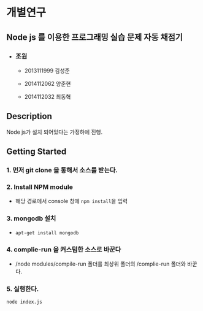# 개별연구 

## Node js 를 이용한 프로그래밍 실습 문제 자동 채점기

* ### 조원

  * 2013111999 김성준

  * 2014112062 양준현

  * 2014112032 최동혁

    

## Description

Node js가 설치 되어있다는 가정하에 진행.



## Getting Started

### 1. 먼저 git clone 을 통해서 소스를 받는다.

### 2. Install NPM module

* 해당 경로에서 console 창에  `npm install`을 입력

### 3. mongodb 설치

* `apt-get install mongodb` 

### 4. complie-run 을 커스텀한 소스로 바꾼다

* /node modules/compile-run 폴더를   최상위 폴더의 /complie-run 폴더와 바꾼다.

### 5. 실행한다.

 `node index.js`

